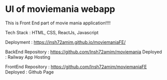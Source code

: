 # UI of moviemania webapp

This is Front End part of movie mania application!!!!

Tech Stack : HTML, CSS, ReactJs, Javascript

Deployment : https://insh72amim.github.io/moviemaniaFE/

BackEnd 
    Repository : https://github.com/Insh72amim/moviemania
    Deployed : Railway App Hosting

FrontEnd 
    Repository : https://github.com/Insh72amim/moviemaniaFE
    Deployed : Github Page


